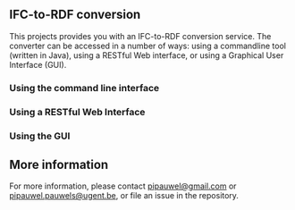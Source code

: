 ## IFC-to-RDF conversion

This projects provides you with an IFC-to-RDF conversion service. 
The converter can be accessed in a number of ways: using a commandline tool (written in Java), using a RESTful Web interface, or using a Graphical User Interface (GUI).

### Using the command line interface



### Using a RESTful Web Interface


### Using the GUI

## More information
For more information, please contact pipauwel@gmail.com or pipauwel.pauwels@ugent.be, or file an issue in the repository.